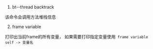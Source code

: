 1. bt--thread backtrack

该命令会调用方法堆栈信息

2. frame variable

打印出当前frame的所有变量， 如果需要打印指定变量使用` frame variable self -> 变量名`